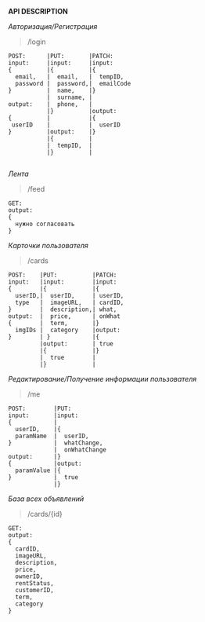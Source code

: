 **API DESCRIPTION**

*Авторизация/Регистрация*

>/login
```
POST:      |PUT:       |PATCH:     
input:     |input:     |input:
{          |{          |{
  email,   |  email,   |  tempID,
  password |  password,|  emailCode
}          |  name,    |}
           |  surname, |
output:    |  phone,   |
           |}          |output:
{          |           |{
 userID    |           |  userID
}          |output:    |}
           |{          |
           |  tempID,  |
           |}          |
           
```
*Лента*

>/feed
```
GET:
output:
{
  нужно согласовать
}
```
*Карточки пользователя*

>/cards
```
POST:    |PUT:          |PATCH:
input:   |input:        |input:
{        |{             |{
  userID,|  userID,     | userID,
  type   |  imageURL,   | cardID,
}        |  description,| what,
output:  |  price,      | onWhat
{        |  term,       |}
  imgIDs |  category    |output:
}        | }            |{
         |output:       | true
         |{             |}
         |  true        |
         |}             |
```
*Редактирование/Получение информации пользователя*
>/me
```
POST:        |PUT:
input:       |input:
{            |
  userID,    |{
  paramName  |  userID,
}            |  whatChange,
             |  onWhatChange
output:      |}
{            |output:
  paramValue |{
}            |  true
             |}             
```
*База всех объявлений*
>/cards/{id}
```
GET:
output:
{
  cardID,
  imageURL,
  description,
  price,
  ownerID,
  rentStatus,
  customerID,
  term,
  category
}
```





